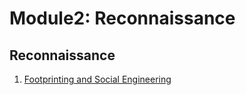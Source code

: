 # Module2: Reconnaissance

Reconnaissance
---

1. [Footprinting and Social Engineering](./Footprinting.md)